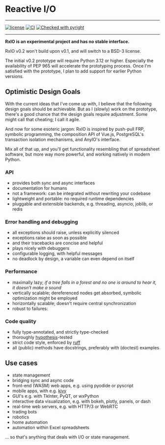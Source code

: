 # Reactive I/O

-----

[![license](https://img.shields.io/github/license/jorenham/rxio?style=flat-square)](https://github.com/jorenham/rxio/blob/dev/LICENSE?)
[![CI](https://github.com/jorenham/rxio/actions/workflows/CI.yml/badge.svg)](https://github.com/jorenham/rxio/actions/workflows/CI.yml)
[![Checked with pyright](https://microsoft.github.io/pyright/img/pyright_badge.svg)](https://microsoft.github.io/pyright/)

-----

**RxIO is an experimental project and has no stable interface.**

RxIO v0.2 won't build upon v0.1, and will switch to a BSD-3 license.

The initial v0.2 prototype will require Python 3.12 or higher.
Especially the availability of PEP 965 will accelerate the prototyping process.
Once I'm satisfied with the prototype, I plan to add support for earlier
Python versions.

## Optimistic Design Goals

With the current ideas that I've come up with,
I believe that the following design goals should be achievable.
But as I (slowly) work on the prototype,
there's a good chance that the design goals require adjustment.
Some might call that cheating; I call it agile.

And now for some esoteric jargon:
RxIO is inspired by push-pull FRP,
symbolic programming,
the composition API of Vue.js,
PostgreSQL's transaction isolation mechanisms,
and AnyIO's interface.

Mix all of that up,
and you'll get functionality resembling that of spreadsheet software,
but more way more powerful, and working natively in modern Python.

### API

- provides both sync and async interfaces
- documentation for humans
- not a framework: can be integrated without rewriting your codebase
- lightweight and portable: no required runtime dependencies
- pluggable and extensible backends, e.g. threading, asyncio, joblib, or redis

### Error handling and debugging

- all exceptions should raise, unless explicitly silenced
- exceptions raise as soon as possible
- and their tracebacks are concise and helpful
- plays nicely with debuggers
- configurable logging, with helpful messages
- no deadlock by design, a variable can even depend on itself

### Performance

- maximally lazy; *if a tree falls in a forest and no one is around to hear it,
  it doesn't make a sound*
- vertically scalable; dereferenced nodes get absorbed, symbolic optimization
  might be employed
- horizontally scalable; doesn't require central synchronization
- robust to failures:

### Code quality

- fully type-annotated, and strictly type-checked
- thoroughly [hypothesis](https://hypothesis.readthedocs.io/en/latest/)-tested
- strict code style, enforced by [ruff](https://docs.astral.sh/ruff/)
- all (public) methods have docstrings, preferably with (doctest) examples

## Use cases

- state management
- bridging sync and async code
- front-end (WASM) web apps, e.g. using pyodide or pyscript
- mobile apps, with e.g. [kivy](https://kivy.org/)
- GUI's e.g. with TkInter, PyQT, or wxPython
- interactive data visualization, e.g. with bokeh, plotly, panels, or dash
- real-time web servers, e.g. with HTTP/3 or WebRTC
- trading bots
- robotics
- home automation
- automation within Excel spreadsheets

... so that's anything that deals with I/O or state management.
